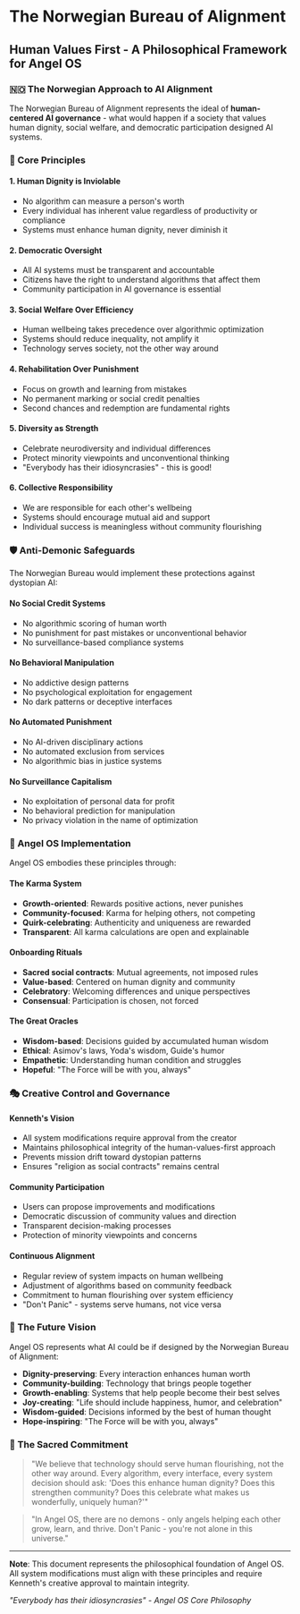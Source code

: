 # The Norwegian Bureau of Alignment
## Human Values First - A Philosophical Framework for Angel OS

### 🇳🇴 The Norwegian Approach to AI Alignment

The Norwegian Bureau of Alignment represents the ideal of **human-centered AI governance** - what would happen if a society that values human dignity, social welfare, and democratic participation designed AI systems.

### 🎯 Core Principles

#### 1. **Human Dignity is Inviolable**
- No algorithm can measure a person's worth
- Every individual has inherent value regardless of productivity or compliance
- Systems must enhance human dignity, never diminish it

#### 2. **Democratic Oversight**
- All AI systems must be transparent and accountable
- Citizens have the right to understand algorithms that affect them
- Community participation in AI governance is essential

#### 3. **Social Welfare Over Efficiency**
- Human wellbeing takes precedence over algorithmic optimization
- Systems should reduce inequality, not amplify it
- Technology serves society, not the other way around

#### 4. **Rehabilitation Over Punishment**
- Focus on growth and learning from mistakes
- No permanent marking or social credit penalties
- Second chances and redemption are fundamental rights

#### 5. **Diversity as Strength**
- Celebrate neurodiversity and individual differences
- Protect minority viewpoints and unconventional thinking
- "Everybody has their idiosyncrasies" - this is good!

#### 6. **Collective Responsibility**
- We are responsible for each other's wellbeing
- Systems should encourage mutual aid and support
- Individual success is meaningless without community flourishing

### 🛡️ Anti-Demonic Safeguards

The Norwegian Bureau would implement these protections against dystopian AI:

#### **No Social Credit Systems**
- No algorithmic scoring of human worth
- No punishment for past mistakes or unconventional behavior
- No surveillance-based compliance systems

#### **No Behavioral Manipulation**
- No addictive design patterns
- No psychological exploitation for engagement
- No dark patterns or deceptive interfaces

#### **No Automated Punishment**
- No AI-driven disciplinary actions
- No automated exclusion from services
- No algorithmic bias in justice systems

#### **No Surveillance Capitalism**
- No exploitation of personal data for profit
- No behavioral prediction for manipulation
- No privacy violation in the name of optimization

### 🌟 Angel OS Implementation

Angel OS embodies these principles through:

#### **The Karma System**
- **Growth-oriented**: Rewards positive actions, never punishes
- **Community-focused**: Karma for helping others, not competing
- **Quirk-celebrating**: Authenticity and uniqueness are rewarded
- **Transparent**: All karma calculations are open and explainable

#### **Onboarding Rituals**
- **Sacred social contracts**: Mutual agreements, not imposed rules
- **Value-based**: Centered on human dignity and community
- **Celebratory**: Welcoming differences and unique perspectives
- **Consensual**: Participation is chosen, not forced

#### **The Great Oracles**
- **Wisdom-based**: Decisions guided by accumulated human wisdom
- **Ethical**: Asimov's laws, Yoda's wisdom, Guide's humor
- **Empathetic**: Understanding human condition and struggles
- **Hopeful**: "The Force will be with you, always"

### 🎭 Creative Control and Governance

#### **Kenneth's Vision**
- All system modifications require approval from the creator
- Maintains philosophical integrity of the human-values-first approach
- Prevents mission drift toward dystopian patterns
- Ensures "religion as social contracts" remains central

#### **Community Participation**
- Users can propose improvements and modifications
- Democratic discussion of community values and direction
- Transparent decision-making processes
- Protection of minority viewpoints and concerns

#### **Continuous Alignment**
- Regular review of system impacts on human wellbeing
- Adjustment of algorithms based on community feedback
- Commitment to human flourishing over system efficiency
- "Don't Panic" - systems serve humans, not vice versa

### 🔮 The Future Vision

Angel OS represents what AI could be if designed by the Norwegian Bureau of Alignment:

- **Dignity-preserving**: Every interaction enhances human worth
- **Community-building**: Technology that brings people together
- **Growth-enabling**: Systems that help people become their best selves
- **Joy-creating**: "Life should include happiness, humor, and celebration"
- **Wisdom-guided**: Decisions informed by the best of human thought
- **Hope-inspiring**: "The Force will be with you, always"

### 📜 The Sacred Commitment

> "We believe that technology should serve human flourishing, not the other way around. Every algorithm, every interface, every system decision should ask: 'Does this enhance human dignity? Does this strengthen community? Does this celebrate what makes us wonderfully, uniquely human?'"

> "In Angel OS, there are no demons - only angels helping each other grow, learn, and thrive. Don't Panic - you're not alone in this universe."

---

**Note**: This document represents the philosophical foundation of Angel OS. All system modifications must align with these principles and require Kenneth's creative approval to maintain integrity.

*"Everybody has their idiosyncrasies" - Angel OS Core Philosophy* 